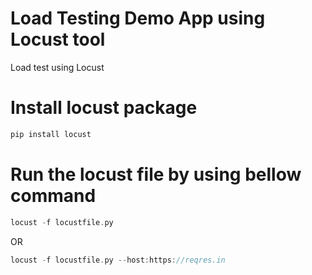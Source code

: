 # Load Testing Demo App using Locust tool
Load test using Locust

# Install locust package 
```go
pip install locust
```

# Run the locust file by using bellow command 

```go
locust -f locustfile.py
```

OR

```go
locust -f locustfile.py --host:https://reqres.in
```

